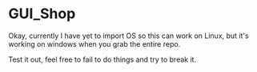 # GUI_Shop
 
Okay, currently I have yet to import OS so this can work on Linux, but it's working on windows when you grab the entire repo.

Test it out, feel free to fail to do things and try to break it. 
